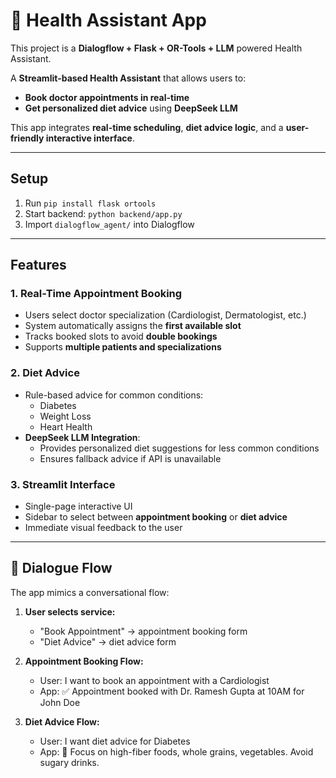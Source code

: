 # 🏥 Health Assistant App

This project is a **Dialogflow + Flask + OR-Tools + LLM** powered Health Assistant.

A **Streamlit-based Health Assistant** that allows users to:

- **Book doctor appointments in real-time**  
- **Get personalized diet advice** using **DeepSeek LLM**  

This app integrates **real-time scheduling**, **diet advice logic**, and a **user-friendly interactive interface**.

---
## Setup
1. Run `pip install flask ortools`
2. Start backend: `python backend/app.py`
3. Import `dialogflow_agent/` into Dialogflow
---

## Features

### 1. Real-Time Appointment Booking
- Users select doctor specialization (Cardiologist, Dermatologist, etc.)  
- System automatically assigns the **first available slot**  
- Tracks booked slots to avoid **double bookings**  
- Supports **multiple patients and specializations**  

### 2. Diet Advice
- Rule-based advice for common conditions:
  - Diabetes  
  - Weight Loss  
  - Heart Health  
- **DeepSeek LLM Integration**:
  - Provides personalized diet suggestions for less common conditions  
  - Ensures fallback advice if API is unavailable  

### 3. Streamlit Interface
- Single-page interactive UI  
- Sidebar to select between **appointment booking** or **diet advice**  
- Immediate visual feedback to the user  

---

## 💬 Dialogue Flow

The app mimics a conversational flow:

1. **User selects service:**
   - "Book Appointment" → appointment booking form  
   - "Diet Advice" → diet advice form  

2. **Appointment Booking Flow:**
    - User: I want to book an appointment with a Cardiologist
    - App: ✅ Appointment booked with Dr. Ramesh Gupta at 10AM for John Doe


3. **Diet Advice Flow:**
   -  User: I want diet advice for Diabetes
   -  App: 🍎 Focus on high-fiber foods, whole grains, vegetables. Avoid sugary drinks.
